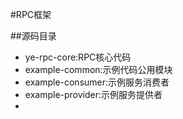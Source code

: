 #RPC框架

##源码目录
- ye-rpc-core:RPC核心代码
- example-common:示例代码公用模块
- example-consumer:示例服务消费者
- example-provider:示例服务提供者
- 
